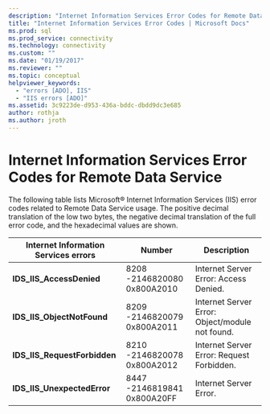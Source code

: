 ```yaml
---
description: "Internet Information Services Error Codes for Remote Data Service"
title: "Internet Information Services Error Codes | Microsoft Docs"
ms.prod: sql
ms.prod_service: connectivity
ms.technology: connectivity
ms.custom: ""
ms.date: "01/19/2017"
ms.reviewer: ""
ms.topic: conceptual
helpviewer_keywords:
  - "errors [ADO], IIS"
  - "IIS errors [ADO]"
ms.assetid: 3c9223de-d953-436a-bddc-dbdd9dc3e685
author: rothja
ms.author: jroth
---
```

# Internet Information Services Error Codes for Remote Data Service
The following table lists Microsoft® Internet Information Services (IIS) error codes related to Remote Data Service usage. The positive decimal translation of the low two bytes, the negative decimal translation of the full error code, and the hexadecimal values are shown.

|Internet Information Services errors|Number|Description|
|------------------------------------------|------------|-----------------|
|**IDS_IIS_AccessDenied**|8208 -2146820080 0x800A2010|Internet Server Error: Access Denied.|
|**IDS_IIS_ObjectNotFound**|8209 -2146820079 0x800A2011|Internet Server Error: Object/module not found.|
|**IDS_IIS_RequestForbidden**|8210 -2146820078 0x800A2012|Internet Server Error: Request Forbidden.|
|**IDS_IIS_UnexpectedError**|8447 -2146819841 0x800A20FF|Internet Server Error.|
